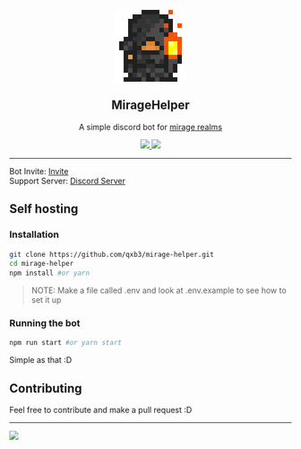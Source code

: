 <p align="center">
  <img src="https://github.com/qxb3/mirage-helper/blob/main/assets/icons/mirage.png?raw=true" align="center">
</p>

<h2 align="center">MirageHelper</h2>
<p align="center">
  A simple discord bot for <a href="https://www.miragerealms.co.uk/">mirage realms</a>
</p>

<p align"center">
  <a href="https://img.shields.io/badge/contributions-welcome-brightgreen.svg?style=flat"></a>
</p>
<p align="center">
  <a href="https://github.com/dwyl/qxb3/mirage-helper">
    <img src="https://img.shields.io/badge/contributions-welcome-brightgreen.svg?style=flat">
  </a>

  <a href="https://github.com/qxb3/mirage-helper/blob/main/LICENSE">
    <img src="https://badgen.net/github/license/qxb3/mirage-helper">
  </a>
</p>

---

Bot Invite: [Invite](https://discordbotlist.com/bots/miragebot)
<br>
Support Server: [Discord Server](https://discord.gg/jmcWaC829X)

## Self hosting

### Installation

```bash
git clone https://github.com/qxb3/mirage-helper.git
cd mirage-helper
npm install #or yarn
```

> NOTE: Make a file called .env and look at .env.example
to see how to set it up

### Running the bot

```bash
npm run start #or yarn start
```

Simple as that :D

## Contributing
Feel free to contribute and make a pull request :D

---

<a href="https://github.com/qxb3/mirage-helper">
  <img src="http://ForTheBadge.com/images/badges/built-with-love.svg">
</a>
